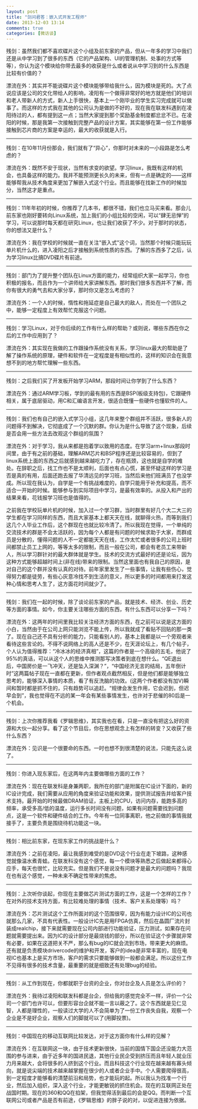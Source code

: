 ```yaml
---
layout: post
title: "剑问君答：嵌入式开发工程师"
date: 2013-12-03 13:14
comments: true
categories: [微访谈]
---
```


残剑：虽然我们都不喜欢碟片这个小组及前东家的产品，但从一年多的学习中我们还是从中学习到了很多的东西（它的产品架构、UI的管理机制、处事的方式等等），你认为这个模块给你带去最多的收获是什么或者说从中学习到的什么东西是比较有价值的？

漂流在外：其实并不能说碟片这个模块能够带给我什么，因为模块是死的。大了点说应该是公司的文化带给人的影响，凌阳有一个做得非常好的地方就是他们的培训和老人带新人的方式，新人上手很快，基本上一个刚毕业的学生实习完成就可以做事了。而这样的方式我在其他的公司认为是做的不好的，现在我在联发科遇到在凌阳待过的人，都有提到这一点；当然大家提到那个奖励基金制度都忿忿不已。在凌阳的时候，那是我第一次接触到完整产品的设计方案，其实能够在第一份工作能够接触到芯片商的方案是幸运的，最大的收获就是入行。

---
残剑：在10年11月份那会，我们就有了“异心”，你那时对未来的一小段路是怎么考虑的？

漂流在外：既然不安于现状，当然有求变的欲望。学习linux，我既有这样的机会，也具备这样的能力。我并不能预测更长久的未来，但有一点是确定的——这样能够帮我从技术角度来更加了解嵌入式这个行业。而且能够在找新工作的时候加分，当然这才是重点。

<!--more-->
---
残剑：11年年初的时候，你推荐了几本书，都很不错，我们也立马买来看。那会儿前东家也刚好要转向Linux系统，加上我们的小组比较的空闲，可以“肆无忌惮”的学习，可以说那时每天都在研究Linux，也让我们收获了不少。对于那时的状态，你的想法又是什么？

漂流在外：我在学校的时候就一直在关注"嵌入式"这个词，当然那个时候只能玩玩单片机什么的，进入凌阳之后才接触到系统性质的东西。了解的东西多了之后，认为学习linux比搞DVD碟片有前途。

---
残剑：部门为了提升整个团队在Linux方面的能力，经常组织大家一起学习，你也积极的报名，而且作为一个讲师给大家讲解东西。那时我们很多东西并不了解，而你有很大的勇气去和大家分享，那时你又是怎么考虑的？

漂流在外：一个人的时候，惰性和拖延症是自己最大的敌人，而处在一个团队之中，能够一定程度上有效帮忙克服这个问题。

---
残剑：学习Linux，对于你后续的工作有什么样的帮助？或则说，哪些东西在你之后的工作中应用到了？

漂流在外：其实现在我做的工作跟操作系统没有关系，学习linux最大的帮助是了解了操作系统的原理，硬件和软件在一定程度是有相似性的，这样的知识会在我意想不到的地方帮忙理解一些东西。

---
残剑：之后我们买了开发板开始学习ARM，那段时间让你学到了什么东西？

漂流在外：通过ARM学习板，学到的最有用的东西是BSP(板级支持包)，它跟硬件相关，属于底层驱动，用C和汇编语言开发，很适合既懂一些硬件也懂软件的人。

---
残剑：我们也有自己的嵌入式学习小组，这几年来整个群组并不活跃，很多新人的问题得不到解决，它彻底成了一个沉默的群。你认为是什么导致了这个现象，后续是否会用一些方法去改观这个群组的氛围？

漂流在外：对于学习，我从来都是抱着学以致用的态度。在学习arm+linux那段时间里，由于有之前的基础，理解ARM芯片和BSP程序还是比较容易的，但到了linux系统上面的东西之后就感到越来越吃力了，存在瓶颈，这也就是自学的难处。在辞职之后，找工作也不是太顺利，后面也有点心慌，甚至怀疑这样的学习是否是真的有用，后面还跑去报了华清远见的学习班，当然后来他们班满员了也没学成。所以现在我认为，自学是一个有挑战难度的，自学只能用于补充和提高，而不适合一开始的时候。能够参与到实际项目中学习，是最有效率的。从投入和产出的结果来看，花钱报学习班也是值得的。

之前我在学校玩单片机的时候，加入过一个学习群，当时群里有好几个大二大三的学生都在学习同样的东西，而且大家基本上都天天在线，就聊得火热，而等到我们这几个人毕业工作后，这个群现在也就比较冷清了。所以我现在觉得，一个单纯的交流技术的群是不会太活跃的，因为每个人都是有问题的时候求助于大家，而群成员是分散的，懂得问题的人不一定都能天天在线，工作太忙或者很多的公司上班时间都禁止员工上网的，等等太多的限制，而且一般在公司，都会有老员工来带新人，所以学习群针对的最大群体就是学生。技术的交流方式最好的还是论坛，因为这种方式能够超越时间上(非在线)带来的限制。当然这里面也有我自己的原因，是对自己的这个群并没有认真的对待。前年家里发生了一些事情，让我有些伤心，觉得努力都是徒劳，有些心灰意冷找不到生活的意义，所以更多的时间都用来打发这种心情和思考人生了，这方面花时间就少了。

---
残剑：我们在一起的时候，除了谈论前东家的产品，就是技术、经济、创业、历史等方面的事情。如今，你主要关注哪些方面的东西，有什么东西可以分享一下吗？

漂流在外：这两年的时间里我比较关注经济方面的东西，在之前可以说是这方面的小白，当然由于在公司上网只能浏览不能上传，所以我就成了看贴不回贴的那一类了。现在自己还不具有分析的能力，只能看别人的，基本上我都是以一个旁观者来看待这些言论的。不得不说网络上的高人还是不少，在天涯论坛上，有几个帖子，个人认为值得推荐：“冷冰冰的经济真相”，这篇的作者是一个高级的五毛，他说了95%的真话，可以从这个人的思维中推测那写决策者到底在想什么。“QE退出后，中国房价是一飞冲天，还是坠入深渊？”，“中国经济无言的结局，五年倒计时”这两篇帖子现在一直都在更新，但作者观点截然相反，但是他们都是能够独立思考的，能够深入事情的本质，看了有反洗脑的功效。(这两个作者都没有加V)瞬间和暂时都是抓不住的，只有趋势可以追赶。“规律会发生作用，它会迟到，但迟早会到”，我也觉得在不远的某一年会有某些事情发生，也许对于悲催的80后是一个机会。

---
残剑：上次你推荐我看《罗辑思维》，其实我也在看，只是一直没有把这么好的资源和大伙一起分享。看了这个节目后，你在思想观念上有怎样的转变？又收获了些什么东西？

漂流在外：见识是一个很要命的东西。一时也想不到很清楚的说法，只能先这么说了。

---
残剑：你进入现东家后，在这两年内主要做哪些方面的工作？

漂流在外：现在在联发科是身兼两职，我所在的部门是附属在IC设计下面的，新的IC设计完成，我们需要从应用的角度来验证功能和效果，提供测试报告并给客户技术支持。最开始的时候最做DRAM验证，主板上的CPU，访问内存，能跑多高的频率，承受多高/低的温度，运行多长时间没有问题，如果有问题需要找到问题点，这是一个软件和硬件结合的工作。今年有一位同事离职，他之前做的事情我就接手了，主要负责是围绕待机功能这一块。

---
残剑：相比前东家，在现东家工作的挑战是什么？

漂流在外：之前在凌阳，最让我感到难受的是DVD这个行业在走下坡路，这种感觉就像温水煮青蛙。在联发科没有这个感觉，每一个模块等熟悉之后做起来都得心应手，每天也很忙，比较充实。但是我们不是说没有问题才是最大的问题吗？我现在也有这个感觉，一种未来不确定性带来的焦虑。

---
残剑：上次听你谈起，你现在主要做芯片测试方面的工作，这是一个怎样的工作？在对外的技术支持方面，有比较难处理的事情（技术、客户关系处理等）吗？

漂流在外：芯片测试这个工作所面对的这个范围很窄，因为有能力设计IC的公司也就那么几家，不具有代表性。一般设计IC先是用FPGA仿真，然后在晶圆厂流片封装成realchip，接下来就需要现在公司内部进行功能验证，压力测试，如果存在问题就需要提出来。因为IC的设计部分是最烧钱的部分，所以在验证这个步骤就非常有必要，如果在这道把关不严，那么有bug的IC就会流到市场，带来更大的麻烦。还有就是负责模块drivercode的维护和开发，客户的idea是非常丰富的，现在电视IC也基本上是买方市场，客户的需求只要能够做到一般都会满足。所以这份工作不见得有很多的技术含量，最重要的就是细致还有处理bug的经验。

---
残剑：从工作到现在，你都就职于台资的企业，你对台企及人员是怎么评价的？

漂流在外：我待过凌阳和联发科都是台企，但给我的感觉完全不一样，评价一个公司一个部门也许可以，但要形容台企就不能一言以蔽之了。这个东西就是见仁见智，人都是理性的，一般读过大学的人不会简单为了一份工作丧失自我，观察一个企业是不是好企业，观察人们的脚就可以了(用脚投票)。

---
残剑：中国现在的移动互联网比较发达，对于这方面你有什么样的见解？

漂流在外：在互联网这一块，由于技术更新很快，当前的国情下国企还没能力大范围的参与进来，由于近多年的国进民退，其他行业民企受到挤压而且年轻人就业压力月来越大，会将很多的人挤到这个行业。而且科技这个行业现在越来越有寡头倾向，就是说尖端的技术越来越掌握在很少的人或者企业手中。个人需要爬得很高，到一定程度才能够看的清楚前沿和局势，也才能玩的起。所以我认为找准一个行业，然后加入组织，深入这个行业，才能更敏锐的抓住机会。现在的互联网正处在战国时期。现在的360和QQ在掐架，但我觉得活到最后的会是QQ。而判断一个互联网公司或者产品是否有前途，《罗辑思维》的胖子说的对，以促进连接为依据。